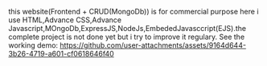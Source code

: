 this website(Frontend + CRUD(MongoDb)) is for commercial purpose here i use HTML,Advance CSS,Advance Javascript,MOngoDb,ExpressJS,NodeJs,EmbededJavasccript(EJS).the complete project is not done yet but i try to improve it regulary.
See the working demo:
https://github.com/user-attachments/assets/9164d644-3b26-4719-a601-cf0618646f40

